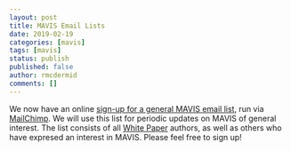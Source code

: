 ```yaml
---
layout: post
title: MAVIS Email Lists
date: 2019-02-19
categories: [mavis]
tags: [mavis]
status: publish
published: false
author: rmcdermid
comments: []
---
```


We now have an online [sign-up for a general MAVIS email list](http://eepurl.com/ghyq35), run via [MailChimp](https://mailchimp.com). We will use this list for periodic updates on MAVIS of general interest. The list consists of all [White Paper]({{site.baseurl}}/whitepapers) authors, as well as others who have expresed an interest in MAVIS. Please feel free to sign up!
